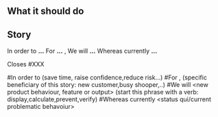  ## What it should do

 ## Story


In order to **...**
For **...** ,
We will **...**
Whereas currently **...**

Closes #XXX

#In order to <improve an outcome> (save time, raise confidence,reduce risk...)
#For <someone who matters>, (specific beneficiary of this story: new customer,busy shooper,..)
#We will <new product behaviour, feature or output>  (start this phrase with a verb: display,calculate,prevent,verify)
#Whereas currently <status qui/current problematic behavoiur>
